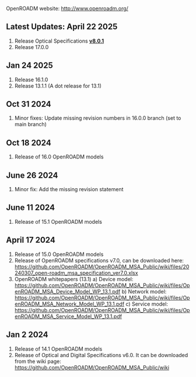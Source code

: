 OpenROADM website: http://www.openroadm.org/
## Latest Updates: April 22 2025
1. Release Optical Specifications **[v8.0.1](https://github.com/OpenROADM/OpenROADM_MSA_Public/wiki/files/20250327_open-roadm_msa_specification_ver8.0.1.xlsx)**
2. Release 17.0.0 
## Jan 24 2025
1. Release 16.1.0
2. Release 13.1.1 (A dot release for 13.1)
## Oct 31 2024
1. Minor fixes: Update missing revision numbers in 16.0.0 branch (set to main branch)
## Oct 18 2024
1. Release of 16.0 OpenROADM models
## June 26 2024
1. Minor fix: Add the missing revision statement
## June 11 2024
1. Release of 15.1 OpenROADM models
## April 17 2024
1. Release of 15.0 OpenROADM models
2. Release of OpenROADM specifications v7.0, can be downloaded here: https://github.com/OpenROADM/OpenROADM_MSA_Public/wiki/files/20240307_open-roadm_msa_specification_ver7.0.xlsx
3. OpenROADM whitepapers (13.1)
   a) Device model: https://github.com/OpenROADM/OpenROADM_MSA_Public/wiki/files/OpenROADM_MSA_Device_Model_WP_13.1.pdf
   b) Network model: https://github.com/OpenROADM/OpenROADM_MSA_Public/wiki/files/OpenROADM_MSA_Network_Model_WP_13.1.pdf
   c) Service model: https://github.com/OpenROADM/OpenROADM_MSA_Public/wiki/files/OpenROADM_MSA_Service_Model_WP_13.1.pdf
## Jan 2 2024
1. Release of 14.1 OpenROADM models
2. Release of Optical and Digital Specifications v6.0. It can be downloaded from the wiki page: https://github.com/OpenROADM/OpenROADM_MSA_Public/wiki
